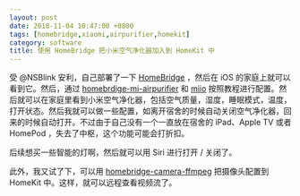 ```yaml
---
layout: post
date: 2018-11-04 10:47:00 +0800
tags: [homebridge,xiaomi,airpurifier,homekit]
category: software
title: 使用 HomeBridge 把小米空气净化器加入到 HomeKit 中
---
```


受 @NSBlink 安利，自己部署了一下 [HomeBridge](https://github.com/nfarina/homebridge) ，然后在 iOS 的家庭上就可以看到它。然后，通过 [homebrdige-mi-airpurifier](https://www.npmjs.com/package/homebridge-mi-airpurifier) 和 [miio](https://github.com/aholstenson/miio) 按照教程进行配置。然后就可以在家庭里看到小米空气净化器，包括空气质量，湿度，睡眠模式，温度，打开状态。然后我就可以做一些配置，如离开宿舍的时候自动关闭空气净化器，回来的时候自动打开。不过由于自己没有一个一直放在宿舍的 iPad、Apple TV 或者 HomePod ，失去了中枢，这个功能可能会打折扣。

后续想买一些智能的灯啊，然后就可以用 Siri 进行打开 / 关闭了。

此外，我又试了下，可以用 [homebridge-camera-ffmpeg](https://github.com/KhaosT/homebridge-camera-ffmpeg) 把摄像头配置到 HomeKit 中。这样，就可以远程查看视频流了。